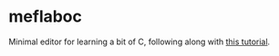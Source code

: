 # meflaboc

Minimal editor for learning a bit of C, following along with [this tutorial](https://viewsourcecode.org/snaptoken/kilo/index.html).
